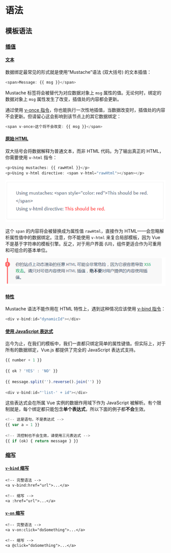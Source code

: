 # 语法

## 模板语法

### [插值](https://vuejs.bootcss.com/v2/guide/syntax.html#%E6%8F%92%E5%80%BC) <a id="&#x63D2;&#x503C;"></a>

#### [文本](https://vuejs.bootcss.com/v2/guide/syntax.html#%E6%96%87%E6%9C%AC) <a id="&#x6587;&#x672C;"></a>

数据绑定最常见的形式就是使用“Mustache”语法 \(双大括号\) 的文本插值：

```javascript
<span>Message: {{ msg }}</span>
```

Mustache 标签将会被替代为对应数据对象上 `msg` 属性的值。无论何时，绑定的数据对象上 `msg` 属性发生了改变，插值处的内容都会更新。

通过使用 [v-once 指令](https://vuejs.bootcss.com/v2/api/#v-once)，你也能执行一次性地插值，当数据改变时，插值处的内容不会更新。但请留心这会影响到该节点上的其它数据绑定：

```javascript
<span v-once>这个将不会改变: {{ msg }}</span>
```

#### [原始 HTML](https://vuejs.bootcss.com/v2/guide/syntax.html#%E5%8E%9F%E5%A7%8B-HTML) <a id="&#x539F;&#x59CB;-HTML"></a>

双大括号会将数据解释为普通文本，而非 HTML 代码。为了输出真正的 HTML，你需要使用 `v-html` 指令：

```javascript
<p>Using mustaches: {{ rawHtml }}</p>
<p>Using v-html directive: <span v-html="rawHtml"></span></p>
```

![](.gitbook/assets/image%20%281%29.png)

 这个 `span` 的内容将会被替换成为属性值 `rawHtml`，直接作为 HTML——会忽略解析属性值中的数据绑定。注意，你不能使用 `v-html` 来复合局部模板，因为 Vue 不是基于字符串的模板引擎。反之，对于用户界面 \(UI\)，组件更适合作为可重用和可组合的基本单位。

![](.gitbook/assets/image%20%282%29.png)

#### [特性](https://vuejs.bootcss.com/v2/guide/syntax.html#%E7%89%B9%E6%80%A7) <a id="&#x7279;&#x6027;"></a>

Mustache 语法不能作用在 HTML 特性上，遇到这种情况应该使用 [v-bind 指令](https://vuejs.bootcss.com/v2/api/#v-bind)：

```javascript
<div v-bind:id="dynamicId"></div>
```

#### [使用 JavaScript 表达式](https://vuejs.bootcss.com/v2/guide/syntax.html#%E4%BD%BF%E7%94%A8-JavaScript-%E8%A1%A8%E8%BE%BE%E5%BC%8F) <a id="&#x4F7F;&#x7528;-JavaScript-&#x8868;&#x8FBE;&#x5F0F;"></a>

迄今为止，在我们的模板中，我们一直都只绑定简单的属性键值。但实际上，对于所有的数据绑定，Vue.js 都提供了完全的 JavaScript 表达式支持。

```javascript
{{ number + 1 }}

{{ ok ? 'YES' : 'NO' }}

{{ message.split('').reverse().join('') }}

<div v-bind:id="'list-' + id"></div>
```

 这些表达式会在所属 Vue 实例的数据作用域下作为 JavaScript 被解析。有个限制就是，每个绑定都只能包含**单个表达式**，所以下面的例子都**不会**生效。

```javascript
<!-- 这是语句，不是表达式 -->
{{ var a = 1 }}

<!-- 流控制也不会生效，请使用三元表达式 -->
{{ if (ok) { return message } }}
```

### [缩写](https://vuejs.bootcss.com/v2/guide/syntax.html#%E7%BC%A9%E5%86%99) <a id="&#x7F29;&#x5199;"></a>

#### [`v-bind` 缩写](https://vuejs.bootcss.com/v2/guide/syntax.html#v-bind-%E7%BC%A9%E5%86%99) <a id="v-bind-&#x7F29;&#x5199;"></a>

```markup
<!-- 完整语法 -->
<a v-bind:href="url">...</a>

<!-- 缩写 -->
<a :href="url">...</a>
```

#### [`v-on` 缩写](https://vuejs.bootcss.com/v2/guide/syntax.html#v-on-%E7%BC%A9%E5%86%99) <a id="v-on-&#x7F29;&#x5199;"></a>

```markup
<!-- 完整语法 -->
<a v-on:click="doSomething">...</a>

<!-- 缩写 -->
<a @click="doSomething">...</a>
```

